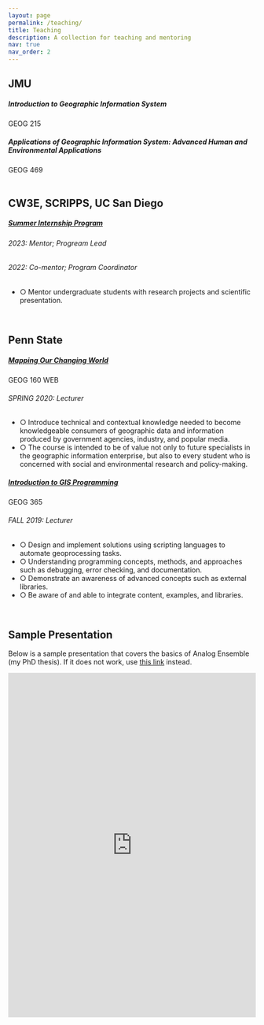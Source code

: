 ```yaml
---
layout: page
permalink: /teaching/
title: Teaching
description: A collection for teaching and mentoring
nav: true
nav_order: 2
---
```


## JMU

<div class="card mt-3">
  <div class="p-3">
    <div class="row">
      <div class="col-sm-10">
        <h5 class="font-weight-bold">Introduction to Geographic Information System</h5>
      </div>
      <div class="col-sm-2 text-left text-sm-right">
        <span class="badge font-weight-bold danger-color-dark darken-1 text-uppercase align-middle" target="_blank">
            GEOG 215
        </span>
      </div>
    </div>
  </div>
</div>

<div class="card mt-3">
  <div class="p-3">
    <div class="row">
      <div class="col-sm-10">
        <h5 class="font-weight-bold">Applications of Geographic Information System: Advanced Human and Environmental Applications</h5>
      </div>
      <div class="col-sm-2 text-left text-sm-right">
        <span class="badge font-weight-bold danger-color-dark darken-1 text-uppercase align-middle" target="_blank">
            GEOG 469
        </span>
      </div>
    </div>
  </div>
</div>

<br>

## CW3E, SCRIPPS, UC San Diego

<div class="card mt-3">
  <div class="p-3">
    <div class="row">
      <div class="col-sm-10">
        <h5 class="font-weight-bold"><a href="https://cw3e.ucsd.edu/cw3e-internship-program/">Summer Internship Program</a></h5>
      </div>
    </div>
    <h6 class="font-italic mt-2 mt-sm-0">2023: Mentor; Progream Lead</h6>
    <h6 class="font-italic mt-2 mt-sm-0">2022: Co-mentor; Program Coordinator</h6>
    <ul class="card-text font-weight-light list-group list-group-flush">
      <li class="list-group-item"  style="background-color: var(--global-card-bg-color)">○ Mentor undergraduate students with research projects and scientific presentation.</li>
    </ul>
  </div>
</div>

<br>

## Penn State

<div class="card mt-3">
  <div class="p-3">
    <div class="row">
      <div class="col-sm-10">
        <h5 class="font-weight-bold"><a href="https://www.e-education.psu.edu/geog160/node/1672">Mapping Our Changing World</a></h5>
      </div>
      <div class="col-sm-2 text-left text-sm-right">
        <span class="badge font-weight-bold danger-color-dark darken-1 text-uppercase align-middle" target="_blank">
            GEOG 160 WEB
        </span>
      </div>
    </div>
    <h6 class="font-italic mt-2 mt-sm-0">SPRING 2020: Lecturer</h6>
    <ul class="card-text font-weight-light list-group list-group-flush">
      <li class="list-group-item"  style="background-color: var(--global-card-bg-color)">○ Introduce technical and contextual knowledge needed to become knowledgeable consumers of geographic data and information produced by government agencies, industry, and popular media.</li>
      <li class="list-group-item"  style="background-color: var(--global-card-bg-color)">○ The course is intended to be of value not only to future specialists in the geographic information enterprise, but also to every student who is concerned with social and environmental research and policy-making.</li>
    </ul>
  </div>
</div>

<div class="card mt-3">
  <div class="p-3">
    <div class="row">
      <div class="col-sm-10">
        <h5 class="font-weight-bold"><a href="https://github.com/Weiming-Hu/PSU-2019FALL-GEOG365-GISIntroR">Introduction to GIS Programming</a></h5>
      </div>
      <div class="col-sm-2 text-left text-sm-right">
        <span class="badge font-weight-bold danger-color-dark darken-1 text-uppercase align-middle" target="_blank">
            GEOG 365
        </span>
      </div>
    </div>
    <h6 class="font-italic mt-2 mt-sm-0">FALL 2019: Lecturer</h6>
    <ul class="card-text font-weight-light list-group list-group-flush">
      <li class="list-group-item"  style="background-color: var(--global-card-bg-color)">○ Design and implement solutions using scripting languages to automate geoprocessing tasks.</li>
      <li class="list-group-item"  style="background-color: var(--global-card-bg-color)">○ Understanding programming concepts, methods, and approaches such as debugging, error checking, and documentation.</li>
      <li class="list-group-item"  style="background-color: var(--global-card-bg-color)">○ Demonstrate an awareness of advanced concepts such as external libraries.</li>
      <li class="list-group-item"  style="background-color: var(--global-card-bg-color)">○ Be aware of and able to integrate content, examples, and libraries.</li>
    </ul>
  </div>
</div>

<br>

## Sample Presentation

Below is a sample presentation that covers the basics of Analog Ensemble (my PhD thesis). If it does not work, use [this link](https://onedrive.live.com/embed?cid=BCFC2A6DB1591BCA&amp;resid=BCFC2A6DB1591BCA%212462&amp;authkey=ANXyn1JTJwYNglU&amp;em=2&amp;wdAr=1.3333333333333333&amp;wdEaa=1) instead.

<iframe src="https://onedrive.live.com/embed?cid=BCFC2A6DB1591BCA&amp;resid=BCFC2A6DB1591BCA%212462&amp;authkey=ANXyn1JTJwYNglU&amp;em=2&amp;wdAr=1.3333333333333333&amp;wdEaa=1" width="100%" height="700px" frameborder="0">This is an embedded <a target="_blank" href="https://office.com">Microsoft Office</a> presentation, powered by <a target="_blank" href="https://office.com/webapps">Office</a>.</iframe>
